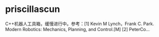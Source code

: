 # priscillascun
C++机器人工具箱，缓慢进行中。参考：[1] Kevin M Lynch，Frank C. Park. Modern Robotics: Mechanics, Planning, and Control.[M] [2] PeterCo…
